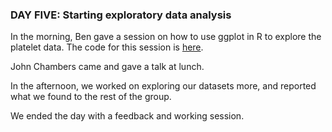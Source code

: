 

### DAY FIVE: Starting exploratory data analysis

In the morning, Ben gave a session on how to use ggplot in R to explore the platelet data. The code for this session is [here](https://code.stanford.edu/dssg_stanford/platelet_processing/tree/master/exploratory_analysis).

John Chambers came and gave a talk at lunch. 

In the afternoon, we worked on exploring our datasets more, and reported what we found to the rest of the group.

We ended the day with a feedback and working session.